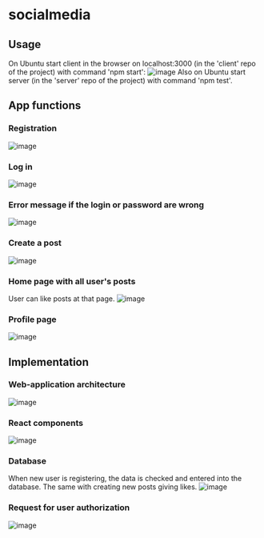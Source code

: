 # socialmedia
## Usage
On Ubuntu start client in the browser on localhost:3000 (in the 'client' repo of the project) with command 'npm start':
![image](https://user-images.githubusercontent.com/68514848/180302624-4954b411-0a27-4638-8044-4d4324476bf0.png)
Also on Ubuntu start server (in the 'server' repo of the project) with command 'npm test'.
## App functions
### Registration
![image](https://user-images.githubusercontent.com/68514848/180303631-347616da-907d-4297-ac75-1e0fd15fdaca.png)
### Log in
![image](https://user-images.githubusercontent.com/68514848/180304510-9a30163b-7f8e-4209-847e-4b1fad2873e5.png)
### Error message if the login or password are wrong
![image](https://user-images.githubusercontent.com/68514848/180489394-262bbaa9-7637-4a88-a0ff-75a920bf9fbc.png)
### Create a post
![image](https://user-images.githubusercontent.com/68514848/180304653-23803d63-3af4-4f25-b40e-10f8f7680fd2.png)
### Home page with all user's posts
User can like posts at that page.
![image](https://user-images.githubusercontent.com/68514848/180305132-620bd455-804d-48c8-a348-a0d53bd88d18.png)
### Profile page
![image](https://user-images.githubusercontent.com/68514848/180305223-fc6f2eb9-c1ef-414d-ab47-a66eb386bb03.png)
## Implementation
### Web-application architecture
![image](https://user-images.githubusercontent.com/68514848/180309639-e9286164-dd2a-4f8d-a248-3be36400df65.png)
### React components
![image](https://user-images.githubusercontent.com/68514848/180309530-e70127d9-d815-48d7-b5c2-eebe7cf98bdd.png)
### Database
When new user is registering, the data is checked and entered into the database. The same with creating new posts
giving likes.
![image](https://user-images.githubusercontent.com/68514848/180305541-a15314c5-9b8c-45b9-b5b0-6f95f93c39ed.png)
### Request for user authorization
![image](https://user-images.githubusercontent.com/68514848/180310236-88266db6-063c-4fa8-86b0-18b36c9cd1bd.png)

